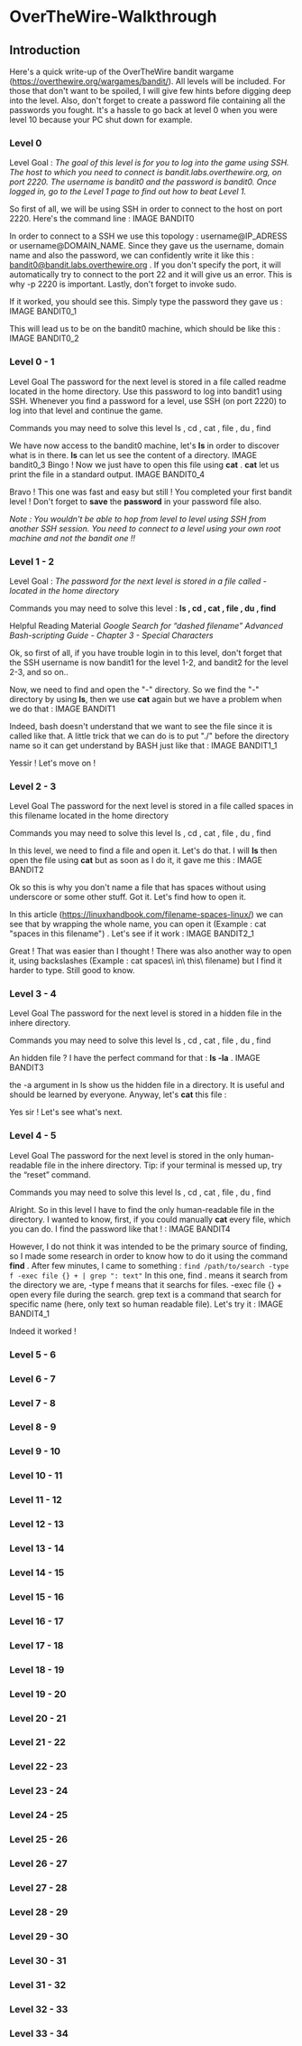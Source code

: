# OverTheWire-Walkthrough

## Introduction

Here's a quick write-up of the OverTheWire bandit wargame (https://overthewire.org/wargames/bandit/). All levels will be included. For those that don't want to be spoiled, I will give few hints before digging deep into the level.
Also, don't forget to create a password file containing all the passwords you fought. It's a hassle to go back at level 0 when you were level 10 because your PC shut down for example.


### Level 0
Level Goal :
*The goal of this level is for you to log into the game using SSH. The host to which you need to connect is bandit.labs.overthewire.org, on port 2220. The username is bandit0 and the password is bandit0. Once logged in, go to the Level 1 page to find out how to beat Level 1.*

So first of all, we will be using SSH in order to connect to the host on port 2220. Here's the command line :
IMAGE BANDIT0

In order to connect to a SSH we use this topology : username@IP_ADRESS or username@DOMAIN_NAME. Since they gave us the username, domain name and also the password, we can confidently write it like this : bandit0@bandit.labs.overthewire.org . If you don't specify the port, it will automatically try to connect to the port 22 and it will give us an error. This is why -p 2220 is important. Lastly, don't forget to invoke sudo.

If it worked, you should see this. Simply type the password they gave us : 
IMAGE BANDIT0_1

This will lead us to be on the bandit0 machine, which should be like this :
IMAGE BANDIT0_2


### Level 0 - 1
Level Goal
The password for the next level is stored in a file called readme located in the home directory. Use this password to log into bandit1 using SSH. Whenever you find a password for a level, use SSH (on port 2220) to log into that level and continue the game.

Commands you may need to solve this level
ls , cd , cat , file , du , find

We have now access to the bandit0 machine, let's **ls** in order to discover what is in there. **ls** can let us see the content of a directory.
IMAGE bandit0_3
Bingo ! Now we just have to open this file using **cat**  . **cat** let us print the file in a standard output.
IMAGE BANDIT0_4

Bravo ! This one was fast and easy but still ! You completed your first bandit level ! Don't forget to **save** the **password** in your password file also.

*Note : You wouldn't be able to hop from level to level using SSH from another SSH session. You need to connect to a level using your own root machine and not the bandit one !!*

### Level 1 - 2

Level Goal :
*The password for the next level is stored in a file called - located in the home directory*

Commands you may need to solve this level :
**ls , cd , cat , file , du , find**

Helpful Reading Material
*Google Search for “dashed filename”*
*Advanced Bash-scripting Guide - Chapter 3 - Special Characters*

Ok, so first of all, if you have trouble login in to this level, don't forget that the SSH username is now bandit1 for the level 1-2, and bandit2 for the level 2-3, and so on..

Now, we need to  find and open the "-" directory. So we find the "-" directory by using **ls**, then we use **cat** again but we have a problem when we do that :
IMAGE BANDIT1

Indeed, bash doesn't understand that we want to see the file since it is called like that. A little trick that we can do is to put "./" before the directory name so it can get understand by BASH just like that :
IMAGE BANDIT1_1

Yessir ! Let's move on !

### Level 2 - 3
Level Goal
The password for the next level is stored in a file called spaces in this filename located in the home directory

Commands you may need to solve this level
ls , cd , cat , file , du , find

In this level, we need to find a file and open it. Let's do that.
I will **ls** then open the file using **cat** but as soon as I do it, it gave me this :
IMAGE BANDIT2

Ok so this is why you don't name a file that has spaces without using underscore or some other stuff. Got it. Let's find how to open it.

In this article (https://linuxhandbook.com/filename-spaces-linux/) we can see that by wrapping the whole name, you can open it (Example : cat "spaces in this filename") . Let's see if it work :
IMAGE BANDIT2_1

Great ! That was easier than I thought ! There was also another way to open it, using backslashes (Example : cat spaces\ in\ this\ filename) but I find it harder to type. Still good to know.



### Level 3 - 4

Level Goal
The password for the next level is stored in a hidden file in the inhere directory.

Commands you may need to solve this level
ls , cd , cat , file , du , find

An hidden file ? I have the perfect command for that : **ls -la** .
IMAGE BANDIT3

the -a argument in ls show us the hidden file in a directory. It is useful and should be learned by everyone. Anyway, let's **cat** this file :

Yes sir ! Let's see what's next.


### Level 4 - 5
Level Goal
The password for the next level is stored in the only human-readable file in the inhere directory. Tip: if your terminal is messed up, try the “reset” command.

Commands you may need to solve this level
ls , cd , cat , file , du , find

Alright. So in this level I have to find the only human-readable file in the directory. I wanted to know, first, if you could manually **cat** every file, which you can do. I find the password like that ! :
IMAGE BANDIT4

However, I do not think it was intended to be the primary source of finding, so I made some research in order to know how to do it using the command **find** . After few minutes, I came to something : ```find /path/to/search -type f -exec file {} + | grep ": text"```
In this one, find . means it search from the directory we are, -type f means that it searchs for files. -exec file {} + open every file during the search. grep text is a command that search for specific name (here, only text so human readable file).
Let's try it :
IMAGE BANDIT4_1

Indeed it worked ! 



### Level 5 - 6
### Level 6 - 7
### Level 7 - 8
### Level 8 - 9
### Level 9 - 10
### Level 10 - 11
### Level 11 - 12
### Level 12 - 13
### Level 13 - 14
### Level 14 - 15
### Level 15 - 16
### Level 16 - 17
### Level 17 - 18
### Level 18 - 19
### Level 19 - 20
### Level 20 - 21
### Level 21 - 22
### Level 22 - 23
### Level 23 - 24
### Level 24 - 25
### Level 25 - 26
### Level 26 - 27
### Level 27 - 28
### Level 28 - 29
### Level 29 - 30
### Level 30 - 31
### Level 31 - 32
### Level 32 - 33
### Level 33 - 34


